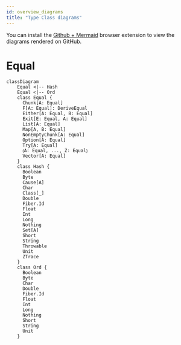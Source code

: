 ```yaml
---
id: overview_diagrams
title: "Type Class diagrams"
---
```


You can install the [Github + Mermaid](https://github.com/BackMarket/github-mermaid-extension#install) browser extension to view the diagrams rendered on GitHub.

# Equal

```mermaid
classDiagram
    Equal <|-- Hash
    Equal <|-- Ord
    class Equal {
      Chunk[A: Equal]
      F[A: Equal]: DeriveEqual
      Either[A: Equal, B: Equal]
      Exit[E: Equal, A: Equal]
      List[A: Equal]
      Map[A, B: Equal]
      NonEmptyChunk[A: Equal]
      Option[A: Equal]
      Try[A: Equal]
      ⟮A: Equal, ..., Z: Equal⟯
      Vector[A: Equal]
    }
    class Hash {
      Boolean
      Byte
      Cause[A]
      Char
      Class[_]
      Double
      Fiber.Id
      Float
      Int
      Long
      Nothing
      Set[A]
      Short
      String
      Throwable
      Unit
      ZTrace
    }
    class Ord {
      Boolean
      Byte
      Char
      Double
      Fiber.Id
      Float
      Int
      Long
      Nothing
      Short
      String
      Unit
    }
```

